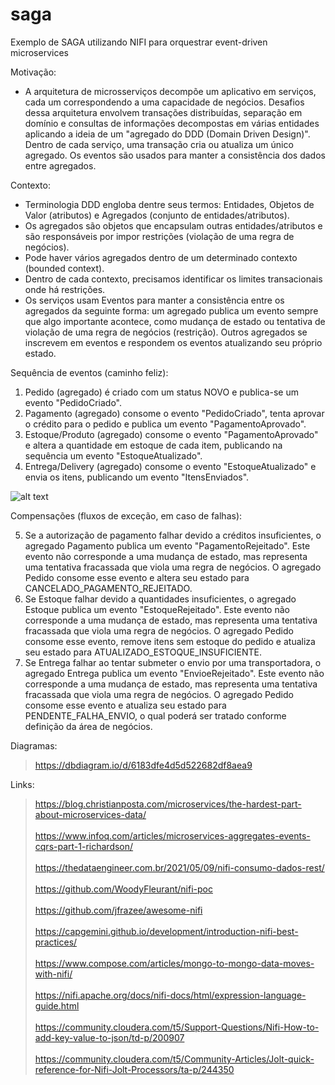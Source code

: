 # saga

Exemplo de SAGA utilizando NIFI para orquestrar event-driven microservices

Motivação:
- A arquitetura de microsserviços decompõe um aplicativo em serviços, cada um correspondendo a uma capacidade de negócios. Desafios dessa arquitetura envolvem transações distribuídas, separação em domínio e consultas de informações decompostas em várias entidades aplicando a ideia de um "agregado do DDD (Domain Driven Design)". Dentro de cada serviço, uma transação cria ou atualiza um único agregado. Os eventos são usados para manter a consistência dos dados entre agregados.

Contexto:

- Terminologia DDD engloba dentre seus termos: Entidades, Objetos de Valor (atributos) e Agregados (conjunto de entidades/atributos). 
- Os agregados são objetos que encapsulam outras entidades/atributos e são responsáveis por impor restrições (violação de uma regra de negócios).
- Pode haver vários agregados dentro de um determinado contexto (bounded context).
- Dentro de cada contexto, precisamos identificar os limites transacionais onde há restrições.
- Os serviços usam Eventos para manter a consistência entre os agregados da seguinte forma: um agregado publica um evento sempre que algo importante acontece, como mudança de estado ou tentativa de violação de uma regra de negócios (restrição). Outros agregados se inscrevem em eventos e respondem os eventos atualizando seu próprio estado.

Sequência de eventos (caminho feliz):

1) Pedido (agregado) é criado com um status NOVO e publica-se um evento "PedidoCriado".
2) Pagamento (agregado) consome o evento "PedidoCriado", tenta aprovar o crédito para o pedido e publica um evento "PagamentoAprovado".
3) Estoque/Produto (agregado) consome o evento "PagamentoAprovado" e altera a quantidade em estoque de cada item, publicando na sequência um evento "EstoqueAtualizado".
4) Entrega/Delivery (agregado) consome o evento "EstoqueAtualizado" e envia os itens, publicando um evento "ItensEnviados".

![alt text](https://imgopt.infoq.com/fit-in/1200x2400/filters:quality(80)/filters:no_upscale()/articles/microservices-aggregates-events-cqrs-part-1-richardson/en/resources/figure6.jpg)

Compensações (fluxos de exceção, em caso de falhas):

5) Se a autorização de pagamento falhar devido a créditos insuficientes, o agregado Pagamento publica um evento "PagamentoRejeitado". Este evento não corresponde a uma mudança de estado, mas representa uma tentativa fracassada que viola uma regra de negócios. O agregado Pedido consome esse evento e altera seu estado para CANCELADO_PAGAMENTO_REJEITADO.
6) Se Estoque falhar devido a quantidades insuficientes, o agregado Estoque publica um evento "EstoqueRejeitado". Este evento não corresponde a uma mudança de estado, mas representa uma tentativa fracassada que viola uma regra de negócios. O agregado Pedido consome esse evento, remove itens sem estoque do pedido e atualiza seu estado para ATUALIZADO_ESTOQUE_INSUFICIENTE.
7) Se Entrega falhar ao tentar submeter o envio por uma transportadora, o agregado Entrega publica um evento "EnvioeRejeitado". Este evento não corresponde a uma mudança de estado, mas representa uma tentativa fracassada que viola uma regra de negócios. O agregado Pedido consome esse evento e atualiza seu estado para PENDENTE_FALHA_ENVIO, o qual poderá ser tratado conforme definição da área de negócios.
 
Diagramas:

> https://dbdiagram.io/d/6183dfe4d5d522682df8aea9

Links:

> https://blog.christianposta.com/microservices/the-hardest-part-about-microservices-data/
<br> <br>
> https://www.infoq.com/articles/microservices-aggregates-events-cqrs-part-1-richardson/
<br> <br>
> https://thedataengineer.com.br/2021/05/09/nifi-consumo-dados-rest/
<br> <br>
> https://github.com/WoodyFleurant/nifi-poc
<br> <br>
> https://github.com/jfrazee/awesome-nifi
<br> <br>
> https://capgemini.github.io/development/introduction-nifi-best-practices/
<br> <br>
> https://www.compose.com/articles/mongo-to-mongo-data-moves-with-nifi/
<br> <br>
> https://nifi.apache.org/docs/nifi-docs/html/expression-language-guide.html
<br> <br>
> https://community.cloudera.com/t5/Support-Questions/Nifi-How-to-add-key-value-to-json/td-p/200907
<br> <br>
> https://community.cloudera.com/t5/Community-Articles/Jolt-quick-reference-for-Nifi-Jolt-Processors/ta-p/244350
